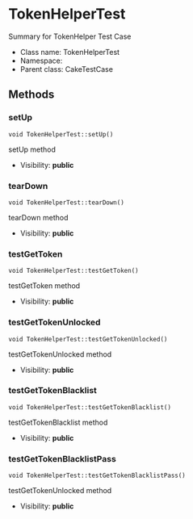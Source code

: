 TokenHelperTest
===============

Summary for TokenHelper Test Case




* Class name: TokenHelperTest
* Namespace: 
* Parent class: CakeTestCase







Methods
-------


### setUp

    void TokenHelperTest::setUp()

setUp method



* Visibility: **public**




### tearDown

    void TokenHelperTest::tearDown()

tearDown method



* Visibility: **public**




### testGetToken

    void TokenHelperTest::testGetToken()

testGetToken method



* Visibility: **public**




### testGetTokenUnlocked

    void TokenHelperTest::testGetTokenUnlocked()

testGetTokenUnlocked method



* Visibility: **public**




### testGetTokenBlacklist

    void TokenHelperTest::testGetTokenBlacklist()

testGetTokenBlacklist method



* Visibility: **public**




### testGetTokenBlacklistPass

    void TokenHelperTest::testGetTokenBlacklistPass()

testGetTokenUnlocked method



* Visibility: **public**



